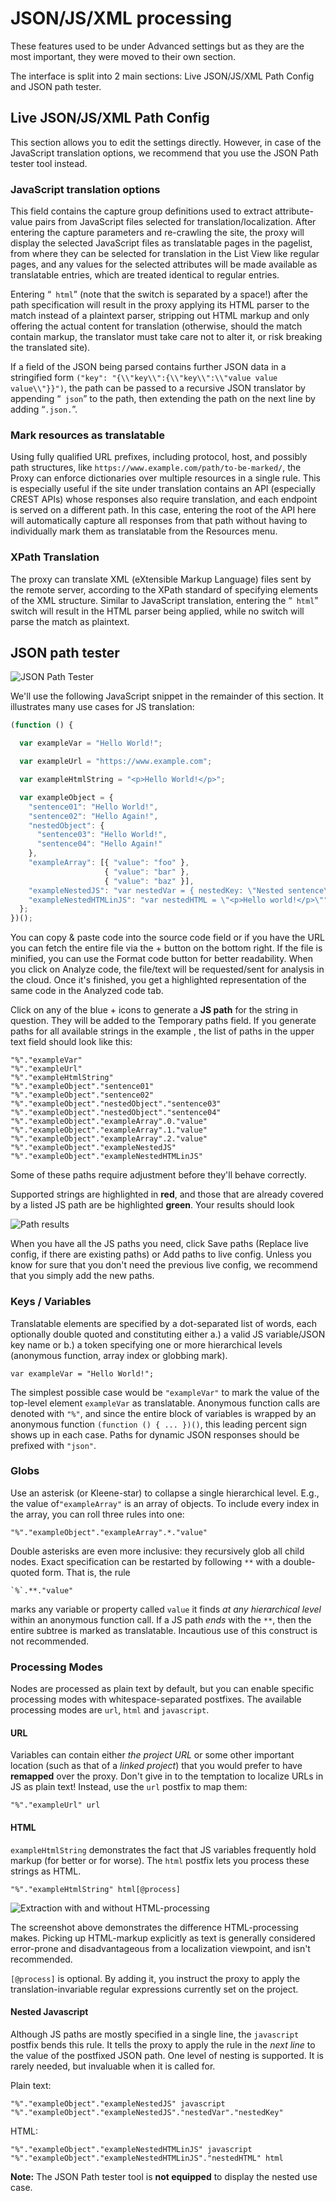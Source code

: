 # JSON/JS/XML processing

These features used to be under Advanced settings but as they are the most important, they were moved to their own section.
 
The interface is split into 2 main sections: Live JSON/JS/XML Path Config and JSON path tester.

## Live JSON/JS/XML Path Config

This section allows you to edit the settings directly. However, in case of the JavaScript translation options, we recommend that you use the JSON Path tester tool instead.

### JavaScript translation options

This field contains the capture group definitions used to extract attribute-value pairs from JavaScript files selected for translation/localization. After entering the capture parameters and re-crawling the site, the proxy will display the selected JavaScript files as translatable pages in the pagelist, from where they can be selected for translation in the List View like regular pages, and any values for the selected attributes will be made available as translatable entries, which are treated identical to regular entries.

Entering “` html`” (note that the switch is separated by a space!)  after the path specification will result in the proxy applying its HTML parser to the match instead of a plaintext parser, stripping out HTML markup and only offering the actual content for translation (otherwise, should the match contain markup, the translator must take care not to alter it, or risk breaking the translated site).

If a field of the JSON being parsed contains further JSON data in a stringified form `("key": "{\\"key\\":{\\"key\\":\\"value value value\\"}}")`, the path can be passed to a recursive JSON translator by appending “` json`” to the path, then extending the path on the next line by adding “`.json.`”.

### Mark resources as translatable

Using fully qualified URL prefixes, including protocol, host, and possibly path structures, like `https://www.example.com/path/to-be-marked/`, the Proxy can enforce dictionaries over multiple resources in a single rule. This is especially useful if the site under translation contains an API (especially CREST APIs) whose responses also require translation, and each endpoint is served on a different path. In this case, entering the root of the API here will automatically capture all responses from that path without having to individually mark them as translatable from the Resources menu.


### XPath Translation

The proxy can translate XML (eXtensible Markup Language) files sent by the remote server, according to the XPath standard of specifying elements of the XML structure. Similar to JavaScript translation, entering the “` html`” switch will result in the HTML parser being applied, while no switch will parse the match as plaintext.

## JSON path tester

![JSON Path Tester](/img/dashboard2/path_tester_default_view.png)

We'll use the following JavaScript snippet in the remainder of this section. It illustrates many use cases for JS translation:

``` javascript
(function () {

  var exampleVar = "Hello World!";

  var exampleUrl = "https://www.example.com";

  var exampleHtmlString = "<p>Hello World!</p>";

  var exampleObject = {
    "sentence01": "Hello World!",
    "sentence02": "Hello Again!",
    "nestedObject": {
      "sentence03": "Hello World!",
      "sentence04": "Hello Again!"
    },
    "exampleArray": [{ "value": "foo" },
                     { "value": "bar" },
                     { "value": "baz" }],
    "exampleNestedJS": "var nestedVar = { nestedKey: \"Nested sentence\"}",
    "exampleNestedHTMLinJS": "var nestedHTML = \"<p>Hello world!</p>\""
  };
})();
```

You can copy & paste code into the source code field or if you have the URL you can fetch the entire file via the + button on the bottom right. If the file is minified, you can use the Format code button for better readability. When you click on Analyze code, the file/text will be requested/sent for analysis in the cloud. Once it's finished, you get a highlighted representation of the same code in the Analyzed code tab.

Click on any of the blue + icons to generate a **JS path** for the string in question. They will be added to the Temporary paths field. If you generate paths for all available strings in the example , the list of paths in the upper text field should look like this:

```
"%"."exampleVar"
"%"."exampleUrl"
"%"."exampleHtmlString"
"%"."exampleObject"."sentence01"
"%"."exampleObject"."sentence02"
"%"."exampleObject"."nestedObject"."sentence03"
"%"."exampleObject"."nestedObject"."sentence04"
"%"."exampleObject"."exampleArray".0."value"
"%"."exampleObject"."exampleArray".1."value"
"%"."exampleObject"."exampleArray".2."value"
"%"."exampleObject"."exampleNestedJS"
"%"."exampleObject"."exampleNestedHTMLinJS"
```

Some of these paths require adjustment before they'll behave correctly.

Supported strings are highlighted in **red**, and those that are already covered by a listed JS path are be highlighted **green**. Your results should look

![Path results](/img/dashboard2/path_tester_results.png)

When you have all the JS paths you need, click Save paths (Replace live config, if there are existing paths) or Add paths to live config. Unless you know for sure that you don't need the previous live config, we recommend that you simply add the new paths.

### Keys / Variables

Translatable elements are specified by a dot-separated list of words, each optionally double quoted and constituting either a.) a valid JS variable/JSON key name or b.) a token specifying one or more hierarchical levels (anonymous function, array index or globbing mark).

```
var exampleVar = "Hello World!";
```
The simplest possible case would be `"exampleVar"` to mark the value of the top-level element `exampleVar` as translatable. Anonymous function calls are denoted with `"%"`, and since the entire block of variables is wrapped by an anonymous function `(function () { ... })()`, this leading percent sign shows up in each case. Paths for dynamic JSON responses should be prefixed with `"json"`.

### Globs

Use an asterisk (or Kleene-star) to collapse a single hierarchical level. E.g., the value of`"exampleArray"` is an array of objects. To include every index in the array, you can roll three rules into one:

```
"%"."exampleObject"."exampleArray".*."value"
```

Double asterisks are even more inclusive: they recursively glob all child nodes. Exact specification can be restarted by following `**` with a double-quoted form. That is, the rule

```
`%`.**."value"
```
marks any variable or property called `value` it finds *at any hierarchical level* within an anonymous function call. If a JS path *ends* with the `**`, then the entire subtree is marked as translatable. Incautious use of this construct is not recommended.

### Processing Modes

Nodes are processed as plain text by default, but you can enable specific processing modes with whitespace-separated postfixes. The available processing modes are `url`, `html` and `javascript`.

#### URL

Variables can contain either *the project URL* or some other important location (such as that of a *linked project*) that you would prefer to have **remapped** over the proxy. Don't give in to the temptation to localize URLs in JS as plain text! Instead, use the `url` postfix to map them:

```
"%"."exampleUrl" url
```

#### HTML

`exampleHtmlString` demonstrates the fact that JS variables frequently hold markup (for better or for worse). The `html` postfix lets you process these strings as HTML.

```
"%"."exampleHtmlString" html[@process]
```

![Extraction with and without HTML-processing](/img/workbench/js_entry_wo_markup_comparison.png)

The screenshot above demonstrates the difference HTML-processing makes. Picking up HTML-markup explicitly as text is generally considered error-prone and disadvantageous from a localization viewpoint, and isn't recommended.

`[@process]` is optional. By adding it, you instruct the proxy to apply the translation-invariable regular expressions currently set on the project.

#### Nested Javascript

Although JS paths are mostly specified in a single line, the `javascript` postfix bends this rule. It tells the proxy to apply the rule in the *next line* to the value of the postfixed JSON path. One level of nesting is supported. It is rarely needed, but invaluable when it is called for.

Plain text:

```
"%"."exampleObject"."exampleNestedJS" javascript
"%"."exampleObject"."exampleNestedJS"."nestedVar"."nestedKey"
```

HTML:

```
"%"."exampleObject"."exampleNestedHTMLinJS" javascript
"%"."exampleObject"."exampleNestedHTMLinJS"."nestedHTML" html
```
**Note:** The JSON Path tester tool is **not equipped** to display the nested use case.

